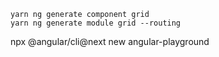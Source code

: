 ```
yarn ng generate component grid
yarn ng generate module grid --routing
```
npx @angular/cli@next new angular-playground
